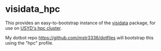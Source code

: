 # visidata_hpc

This provides an easy-to-bootstrap instance of the [visidata](https://www.visidata.org/) package,
for use on
[USYD's hpc cluster](https://informatics.sydney.edu.au/training/coursedocs/Introduction_to_HPC.pdf). 

My dotbot repo https://github.com/mstr3336/dotfiles will bootstrap this using the "hpc" profile.
